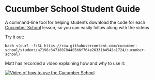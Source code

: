 # Cucumber School Student Guide

A command-line tool for helping students download the code for each [Cucumber School](https://school.cucumber.io ) lesson, so you can easily follow along with the videos.

Try it out:

```
bash <(curl -fsSL https://raw.githubusercontent.com/cucumber-school/student/a7196c847180784405b6f764e26331b4542a1724/cucumber-school)
```

Matt has recorded a video explaining how and why to use it:

[![Video of how to use the Cucumber School](https://img.youtube.com/vi/U0F9dT68NI0/0.jpg)](https://www.youtube.com/watch?v=U0F9dT68NI0)
